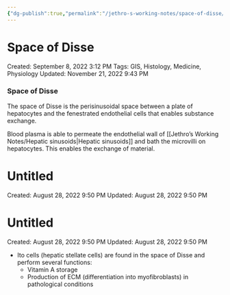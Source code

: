 ```yaml
---
{"dg-publish":true,"permalink":"/jethro-s-working-notes/space-of-disse/","dgPassFrontmatter":true}
---
```



# Space of Disse

Created: September 8, 2022 3:12 PM
Tags: GIS, Histology, Medicine, Physiology
Updated: November 21, 2022 9:43 PM

### Space of Disse

The space of Disse is the perisinusoidal space between a plate of hepatocytes and the fenestrated endothelial cells that enables substance exchange.

Blood plasma is able to permeate the endothelial wall of [[Jethro’s Working Notes/Hepatic sinusoids\|Hepatic sinusoids]] and bath the microvilli on hepatocytes. This enables the exchange of material.


<div class="transclusion internal-embed is-loaded"><div class="markdown-embed">





# Untitled

Created: August 28, 2022 9:50 PM
Updated: August 28, 2022 9:50 PM

</div></div>



<div class="transclusion internal-embed is-loaded"><div class="markdown-embed">





# Untitled

Created: August 28, 2022 9:50 PM
Updated: August 28, 2022 9:50 PM

</div></div>


- Ito cells (hepatic stellate cells) are found in the space of Disse and perform several functions:
    - Vitamin A storage
    - Production of ECM (differentiation into myofibroblasts) in pathological conditions
